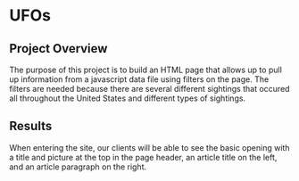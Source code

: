 # UFOs

## Project Overview
The purpose of this project is to build an HTML page that allows up to pull up information from a javascript data file using filters on the page.  The filters are needed because there are several different sightings that occured all throughout the United States and different types of sightings.

## Results
When entering the site, our clients will be able to see the basic opening with a title and picture at the top in the page header, an article title on the left, and an article paragraph on the right.  

